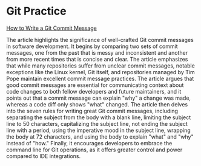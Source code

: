 # Git Practice
[How to Write a Git Commit Message](https://cbea.ms/git-commit/#why-not-how)

The article highlights the significance of well-crafted Git commit messages in software development. It begins by comparing two sets of commit messages, one from the past that is messy and inconsistent and another from more recent times that is concise and clear. The article emphasizes that while many repositories suffer from unclear commit messages, notable exceptions like the Linux kernel, Git itself, and repositories managed by Tim Pope maintain excellent commit message practices. The article argues that good commit messages are essential for communicating context about code changes to both fellow developers and future maintainers, and it points out that a commit message can explain "why" a change was made, whereas a code diff only shows "what" changed. The article then delves into the seven rules for writing great Git commit messages, including separating the subject from the body with a blank line, limiting the subject line to 50 characters, capitalizing the subject line, not ending the subject line with a period, using the imperative mood in the subject line, wrapping the body at 72 characters, and using the body to explain "what" and "why" instead of "how." Finally, it encourages developers to embrace the command line for Git operations, as it offers greater control and power compared to IDE integrations.